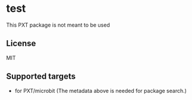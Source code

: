 # test

This PXT package is not meant to be used

## License

MIT

## Supported targets

* for PXT/microbit
(The metadata above is needed for package search.)

